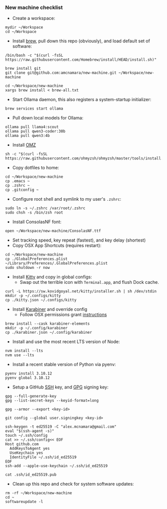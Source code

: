 ### New machine checklist

* Create a workspace:
```
mydir ~/Workspace
cd ~/Workspace
```
* Install [brew](https://brew.sh/), pull down this repo (obviously), and load default set of software:
```
/bin/bash -c "$(curl -fsSL https://raw.githubusercontent.com/Homebrew/install/HEAD/install.sh)"
```
```
brew install git
git clone git@github.com:amcnamara/new-machine.git ~/Workspace/new-machine
```
```
cd ~/Workspace/new-machine
xargs brew install < brew-all.txt
```
* Start Ollama daemon, this also registers a system-startup initializer:
```
brew services start ollama
```
* Pull down local models for Ollama:
```
ollama pull llama4:scout
ollama pull qwen3-coder:30b
ollama pull qwen3:4b
```
* Install [OMZ](https://ohmyz.sh/)
```
sh -c "$(curl -fsSL https://raw.githubusercontent.com/ohmyzsh/ohmyzsh/master/tools/install.sh)"
```
* Copy dotfiles to home:
```
cd ~/Workspace/new-machine
cp .emacs ~
cp .zshrc ~
cp .gitconfig ~
```
* Configure root shell and symlink to my user's `.zshrc`:
```
sudo ln -s ~/.zshrc /var/root/.zshrc
sudo chsh -s /bin/zsh root
```
* Install ConsolasNF font:
```
open ~/Workspace/new-machine/ConsolasNF.ttf
```
* Set tracking speed, key repeat (fastest), and key delay (shortest)
* Copy OSX App Shortcuts (requires restart):
```
cd ~/Workspace/new-machine
cp ./GlobalPreferences.plist ~/Library/Preferences/.GlobalPreferences.plist
sudo shutdown -r now
```
* Install [Kitty](https://sw.kovidgoyal.net/kitty/) and copy in global configs:
  * Swap out the terrible icon with `Terminal.app`, and flush Dock cache.
```
curl -L https://sw.kovidgoyal.net/kitty/installer.sh | sh /dev/stdin
mkdir -p ~/.configs/kitty
cp ./kitty.json ~/.configs/kitty
```
* Install [Karabiner](https://karabiner-elements.pqrs.org/) and override config
  * Follow OSX permissions grant [instructions](https://karabiner-elements.pqrs.org/docs/manual/misc/required-macos-settings/)
```
brew install --cask karabiner-elements
mkdir -p ~/.config/karabiner
cp ./karabiner.json ~/.config/karabiner
```
* Install and use the most recent LTS version of Node:
```
nvm install --lts
nvm use --lts
```
* Install a recent stable version of Python via pyenv:
```
pyenv install 3.10.12
pyenv global 3.10.12
```
* Setup a GitHub [SSH](https://docs.github.com/en/authentication/connecting-to-github-with-ssh/adding-a-new-ssh-key-to-your-github-account) key, and [GPG](https://docs.github.com/en/authentication/managing-commit-signature-verification/adding-a-gpg-key-to-your-github-account) signing key:
```
gpg --full-generate-key
gpg --list-secret-keys --keyid-format=long
```
```
gpg --armor --export <key-id>
```
```
git config --global user.signingkey <key-id>
```
```
ssh-keygen -t ed25519 -C "alex.mcnamara@gmail.com"
eval "$(ssh-agent -s)"
touch ~/.ssh/config
cat >> ~/.ssh/config<< EOF
Host github.com
  AddKeysToAgent yes
  UseKeychain yes
  IdentityFile ~/.ssh/id_ed25519
EOF
ssh-add --apple-use-keychain ~/.ssh/id_ed25519
```
```
cat .ssh/id_ed25519.pub
```
* Clean up this repo and check for system software updates:
```
rm -rf ~/Workspace/new-machine
cd ~
softwareupdate -l
```